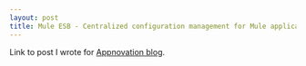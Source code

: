 ```yaml
---
layout: post
title: Mule ESB - Centralized configuration management for Mule applications
---
```

Link to post I wrote for [Appnovation blog](https://www.appnovation.com/blog/centralized-configuration-management-mule-applications).
